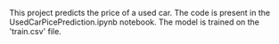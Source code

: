 This project predicts the price of a used car.
The code is present in the UsedCarPicePrediction.ipynb notebook.
The model is trained on the 'train.csv' file.
